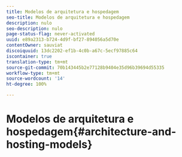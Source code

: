 ```yaml
---
title: Modelos de arquitetura e hospedagem
seo-title: Modelos de arquitetura e hospedagem
description: nulo
seo-description: nulo
page-status-flag: never-activated
uuid: e89a2313-b724-4d9f-bf27-894056a5d70e
contentOwner: sauviat
discoiquuid: 13dc2202-ef1b-4c0b-a67c-5ecf97885c64
iscontainer: true
translation-type: tm+mt
source-git-commit: 70b143445b2e77128b9404e35d96b39694d55335
workflow-type: tm+mt
source-wordcount: '14'
ht-degree: 100%

---
```



# Modelos de arquitetura e hospedagem{#architecture-and-hosting-models}

